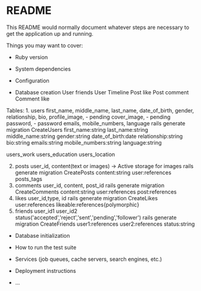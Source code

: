 # README

This README would normally document whatever steps are necessary to get the
application up and running.

Things you may want to cover:

* Ruby version

* System dependencies
  
* Configuration

* Database creation
  User friends
  User Timeline
  Post like
  Post comment
  Comment like


Tables:
1. 
  users
    first_name,
    middle_name,
    last_name,
    date_of_birth,
    gender,
    relationship,
    bio, 
    profile_image, - pending
    cover_image, - pending
    password, - password
    emails, 
    mobile_numbers,
    language
rails generate migration CreateUsers first_name:string last_name:string middle_name:string gender:string date_of_birth:date relationship:string bio:string emails:string mobile_numbers:string language:string

  users_work
  users_education
  users_location

2. posts
    user_id, content(text or images) -> Active storage for images 
    rails generate migration CreatePosts content:string user:references
  posts_tags
3. comments
    user_id, content, post_id
    rails generate migration CreateComments content:string user:references post:references
4. likes
    user_id,type, id
    rails generate migration CreateLikes user:references likeable:references{polymorphic}
5. friends
    user_id1
    user_id2
    status('accepted','reject','sent','pending','follower')
    rails generate migration CreateFriends user1:references user2:references status:string
* Database initialization

* How to run the test suite

* Services (job queues, cache servers, search engines, etc.)

* Deployment instructions

* ...
